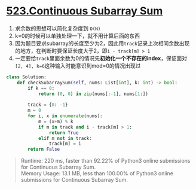 # [523.Continuous Subarray Sum](https://leetcode.com/problems/continuous-subarray-sum/)

1. 求余数的思想可以简化复杂度到 `O(N)`
2. k=0的时候可以单独处理一下，就不用计算后面的东西
3. 因为题目要求subarray的长度至少为2，因此用`track`记录上次相同余数出现的地方，在判断时要保证长度大于2，即`i - track[m] > 1`
4. 一定要给`track`里面余数为0的情况先**初始化一个不存在的index**，保证面对`[2, 4], k=6`这种输入时能意识到mod=0的情况出现过

```python
class Solution:
    def checkSubarraySum(self, nums: List[int], k: int) -> bool:
        if k == 0:
            return (0, 0) in zip(nums[:-1], nums[1:])
        
        track = {0: -1}
        m = 0
        for i, x in enumerate(nums):
            m = (x+m) % k 
            if m in track and i - track[m] > 1:
                return True
            elif m not in track:
                track[m] = i
        return False
```

> Runtime: 220 ms, faster than 92.22% of Python3 online submissions for Continuous Subarray Sum.</br>
> Memory Usage: 13.1 MB, less than 100.00% of Python3 online submissions for Continuous Subarray Sum.
